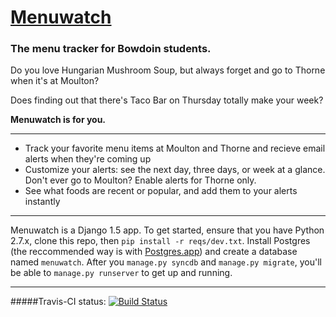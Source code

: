 # [Menuwatch](http://menuwatch.bjacobel.com)


### The menu tracker for Bowdoin students.

Do you love Hungarian Mushroom Soup, but always forget and go to Thorne when it's at Moulton? 

Does finding out that there's Taco Bar on Thursday totally make your week?

**Menuwatch is for you.**

***

* Track your favorite menu items at Moulton and Thorne and recieve email alerts when they're coming up
* Customize your alerts: see the next day, three days, or week at a glance. Don't ever go to Moulton? Enable alerts for Thorne only.
* See what foods are recent or popular, and add them to your alerts instantly

***
Menuwatch is a Django 1.5 app. To get started, ensure that you have Python 2.7.x, clone this repo, then `pip install -r reqs/dev.txt`. Install Postgres (the reccommended way is with [Postgres.app](http://postgresapp.com/)) and create a database named `menuwatch`. After you `manage.py syncdb` and `manage.py migrate`, you'll be able to `manage.py runserver` to get up and running. 

***
#####Travis-CI status: [![Build Status](https://travis-ci.org/bjacobel/menuwatch.png?branch=master)](https://travis-ci.org/bjacobel/menuwatch)
